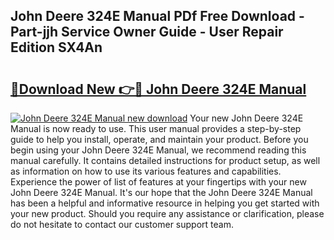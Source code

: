 ## John Deere 324E Manual PDf Free Download - Part-jjh Service Owner Guide - User Repair Edition SX4An

# <h2><a href="http://bc88840.oget.top/?id=John+Deere+324E+Manual">🔗Download New 👉🔴 John Deere 324E Manual</a></h2>

[![John Deere 324E Manual new download](https://i.imgur.com/5g1atiW.png)](http://bc88840.oget.top/?id=John+Deere+324E+Manual)
Your new John Deere 324E Manual is now ready to use. This user manual provides a step-by-step guide to help you install, operate, and maintain your product. Before you begin using your John Deere 324E Manual, we recommend reading this manual carefully. It contains detailed instructions for product setup, as well as information on how to use its various features and capabilities. Experience the power of list of features at your fingertips with your new John Deere 324E Manual. It's our hope that the John Deere 324E Manual has been a helpful and informative resource in helping you get started with your new product. Should you require any assistance or clarification, please do not hesitate to contact our customer support team.
